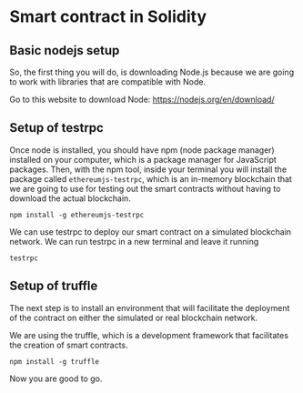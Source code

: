 # Smart contract in Solidity

## Basic nodejs setup
So, the first thing you will do, is downloading Node.js because we are going to work with libraries that are compatible with Node.

Go to this website to download Node: https://nodejs.org/en/download/

## Setup of testrpc
Once node is installed, you should have npm (node package manager) installed on your computer, which is a package manager for JavaScript packages.
Then, with the npm tool, inside your terminal you will install the package called `ethereumjs-testrpc`, which is an in-memory blockchain that we are going to use for testing out the smart contracts without having to download the actual blockchain.

```npm install -g ethereumjs-testrpc```

We can use testrpc to deploy our smart contract on a simulated blockchain network. We can run testrpc in a new terminal and leave it running

```testrpc```

## Setup of truffle
The next step is to install an environment that will facilitate the deployment of the contract on either the simulated or real blockchain network.

We are using the truffle, which is a development framework that facilitates the creation of smart contracts.

```npm install -g truffle```

Now you are good to go.
